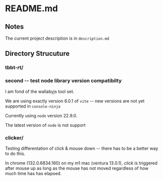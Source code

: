 # README.md
## Notes
The current project description is in `description.md`
## Directory Strucuture

### tbbt-rt/



### second -- test node library version compatibilty

I am fond of the wallabyjs tool set.



We are using exactly version 6.0.1 of `vite` -- new versions are not yet supported in `console-ninja`

Currently using `node` version 22.9.0.

The latest version of `node` is not support

### clicker/

Testing differentation of click & mouse down -- there has to be a better way to do this.

In chrome (132.0.6834.160) on my m1 mac (ventura 13.0.1), *click* is triggered after mouse up as long as the mouse has not moved regardless of how much time has has elapsed.



